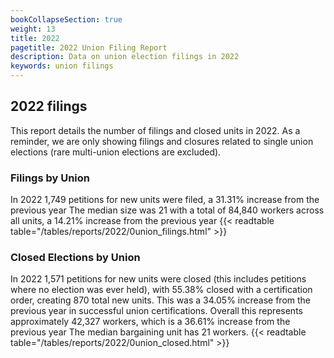 ```yaml
---
bookCollapseSection: true
weight: 13
title: 2022
pagetitle: 2022 Union Filing Report
description: Data on union election filings in 2022
keywords: union filings
---
```


## 2022 filings

This report details the number of filings and closed units in 2022. As a reminder, we are only showing filings and closures related to single union elections (rare multi-union elections are excluded).

### Filings by Union
In 2022 1,749 petitions for new units were filed, a 31.31% increase from the previous year The median size was 21 with a total of 84,840 workers across all units, a 14.21% increase from the previous year
{{< readtable table="/tables/reports/2022/0union_filings.html" >}}

### Closed Elections by Union
In 2022 1,571 petitions for new units were closed (this includes petitions where no election was ever held), with 55.38% closed with a certification order, creating 870 total new units. This was a 34.05% increase from the previous year in successful union certifications. Overall this represents approximately 42,327 workers, which is a 36.61% increase from the previous year The median bargaining unit has 21 workers.
{{< readtable table="/tables/reports/2022/0union_closed.html" >}}
